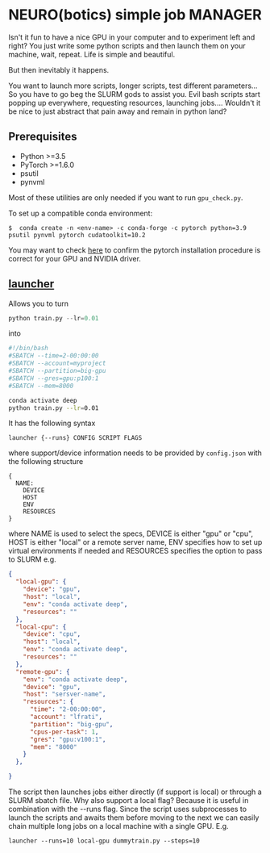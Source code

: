 # NEURO(botics) simple job MANAGER

Isn't it fun to have a nice GPU in your computer and to experiment left and right? You just write some python scripts
and then launch them on your machine, wait, repeat. Life is simple and beautiful.

But then inevitably it happens. 

You want to launch more scripts, longer scripts, test different parameters... 
So you have to go beg the SLURM gods to assist you.
Evil bash scripts start popping up everywhere, requesting resources, launching jobs....
Wouldn't it be nice to just abstract that pain away and remain in python land?

## Prerequisites

- Python >=3.5 
- PyTorch >=1.6.0
- psutil
- pynvml

Most of these utilities are only needed if you want to run `gpu_check.py`.

To set up a compatible conda environment:
```shell
$  conda create -n <env-name> -c conda-forge -c pytorch python=3.9 psutil pynvml pytorch cudatoolkit=10.2
```
You may want to check [here](https://pytorch.org/get-started/locally/) to confirm the pytorch installation procedure is
correct for your GPU and NVIDIA driver.

## [launcher](launcher)
Allows you to turn
```python
python train.py --lr=0.01
```
into
```bash
#!/bin/bash
#SBATCH --time=2-00:00:00
#SBATCH --account=myproject
#SBATCH --partition=big-gpu
#SBATCH --gres=gpu:p100:1
#SBATCH --mem=8000

conda activate deep
python train.py --lr=0.01
```
It has the following syntax
```
launcher {--runs} CONFIG SCRIPT FLAGS
```
where support/device information needs to be provided by ```config.json``` with the following structure
```
{
  NAME:
    DEVICE 
    HOST
    ENV
    RESOURCES
}
```
where NAME is used to select the specs, DEVICE is either "gpu" or "cpu", HOST is either "local" or a remote server name, ENV specifies how to set up virtual environments if needed and RESOURCES specifies the option to pass to SLURM
e.g.
```json
{
  "local-gpu": {
    "device": "gpu",
    "host": "local",
    "env": "conda activate deep",
    "resources": ""
  },
  "local-cpu": {
    "device": "cpu",
    "host": "local",
    "env": "conda activate deep",
    "resources": ""
  },
  "remote-gpu": {
    "env": "conda activate deep",
    "device": "gpu",
    "host": "sersver-name",
    "resources": {
      "time": "2-00:00:00",
      "account": "lfrati",
      "partition": "big-gpu",
      "cpus-per-task": 1,
      "gres": "gpu:v100:1",
      "mem": "8000"
    }
  },

}
```
The script then launches jobs either directly (if support is local) or through a SLURM sbatch file.
Why also support a local flag? Because it is useful in combination with the --runs flag.
Since the script uses subprocesses to launch the scripts and awaits them before moving to the next we can easily chain multiple long jobs on a local machine with a single GPU.
E.g.
```
launcher --runs=10 local-gpu dummytrain.py --steps=10
```
